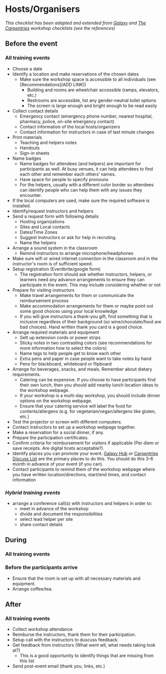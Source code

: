 
# Hosts/Organisers

*This checklist has been adapted and extended from [Galaxy](https://training.galaxyproject.org/training-material/topics/instructors/tutorials/organize-workshop/tutorial.html) and [The Carpentries](https://docs.carpentries.org/topic_folders/hosts_instructors/hosts_instructors_checklist.html) workshop checklists (see the references)*


## Before the event

### All training events

* Choose a date
* Identify a location and make reservations of the chosen dates
  * Make sure the workshop space is accessible to all individuals (see  [Recommendations](ADD LINK))
    * Building and rooms are wheelchair accessible (ramps, elevators, etc.)
    * Restrooms are accessible, list any gender-neutral toilet options
    * The screen is large enough and bright enough to be read easily
* Collect contact details 
  * Emergency contact (emergency phone number, nearest hospital, pharmacy, police, on-site emergency contact)
  * Contact information of the local hosts/organizers
  * Contact information for instructors in case of last minute changes
* Print materials
  * Teaching and helpers notes
  * Handouts
  * Sign-in sheets
* Name badges 
  * Name badges for attendees (and helpers) are important for participants as well. At busy venues, it can help attendees to find each other and remember each others’ names.
  * Have space for people to specify pronouns
  * For the helpers, usually with a different color border so attendees can identify people who can help them with any issues they encounter.
* If the local computers are used, make sure the required software is installed.
* Identify/request instructors and helpers
* Send a request form with following details
  * Hosting organizations
  * Sites and Local contacts
  * Dates/Time Zones
  * Suggest Instructors or ask for help in recruting.
  * Name the helpers
* Arrange a sound system in the classroom
  * Remind instructors to arrange microphone/headphones
* Make sure wifi or wired internet connection in the classroom and in the instructor's room is of sufficient speed.
* Setup registration (Eventbrite/google form)
  * The registration form should ask whether instructors, helpers, or learners need any advance arrangements to ensure they can participate in the event. This may include considering whether or not
* Prepare for visiting instructors
  * Make travel arrangements for them or communicate the reimbursement process
  * Make accommodation arrangements for them or maybe point out some good choices using your local knowledge
  * If you will give instructors a thank-you gift, find something that is inclusive regardless of their background (so wine/chocolate/food are bad choices). Hand written thank you card is a good choice.
* Arrange required materials and equipment
  * Sett up extension cords or power strips
  * Sticky notes in two contrasting colors (see recommendations for more information how to select the colors)
  * Name tags to help people get to know each other
  * Extra pens and paper in case people want to take notes by hand
  * Pens for blackboard, whiteboard or flipboard
* Arrange for beverages, snacks, and meals. Remember about dietary requirements.
  * Catering can be expensive. If you choose to have participants find their own lunch, then you should add nearby lunch location ideas to the workshop webpage.
  * If your workshop is a multi-day workshop, you should include dinner options on the workshop webpage.
  * Ensure that your catering service will label the food for contents/allergens (e.g. for vegetarian/vegan/allergens like gluten, etc.)
* Test the projector or screen with different computers.
* Contact instructors to set up a workshop webpage together.
* Make a reservation for a social dinner, if any.
* Prepare the participation certificates.
* Confirm criteria for reimbursement for visitors if applicable (Per diem or save receipts. Are digital ticets acceptable?).
* Identify places you can promote your event. [Galaxy Hub](https://github.com/galaxyproject/galaxy-hub) or [Carpentries Discuss List](https://carpentries.topicbox.com/groups/discuss) are the primary places to do this. You should do this 3-6 month in advance of your event (if you can).
* Contact participants to remind them of the workshop webpage where you have written location/directions, start/end times, and contact information

### *Hybrid training events*

* arrange a conference call(s) with instructors and helpers in order to:
  * meet in advance of the workshop
  * divide and document the responsibilities
  * select lead helper per site
  * share contact details

## During

### All training events

### Before the participants arrive

* Ensure that the room is set up with all necessary materials and equipment.
* Arrange coffee/tea.

## After

### All training events

* Collect workshop attendance
* Reimburse the instructors, thank them for their participation.
* Setup call with the instructors to duscuss feedback.
* Get feedback from instructors (What went wll, what needs taking look at?)
  * This is a good opportunity to identify things that are missing from this list
* Send post-event email (thank you, links, etc.)
